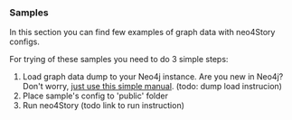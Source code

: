 ### Samples

In this section you can find few examples of graph data with neo4Story configs.

For trying of these samples you need to do 3 simple steps:

1. Load graph data dump to your Neo4j instance. Are you new in Neo4j? Don't worry,
 [just use this simple manual](https://neo4j.com/docs/operations-manual/current/installation/).
 (todo: dump load instrucion)
2. Place sample's config to 'public' folder
3. Run neo4Story (todo link to run instruction)